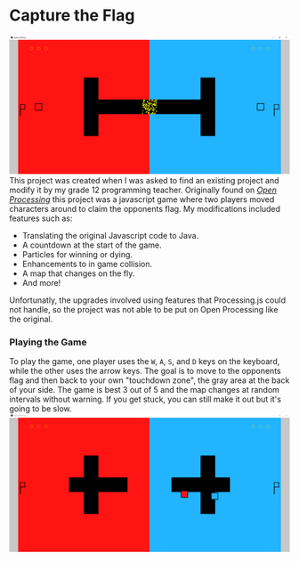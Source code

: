 # Capture the Flag
![Game Start](/docs/ctf-start.png)
This project was created when I was asked to find an existing project and modify it by my grade 12 programming teacher.
Originally found on [*Open Processing*](https://www.openprocessing.org/) this project was a javascript game where two players moved characters around to claim the opponents flag.
My modifications included features such as:
- Translating the original Javascript code to Java.
- A countdown at the start of the game.
- Particles for winning or dying.
- Enhancements to in game collision.
- A map that changes on the fly.
- And more!

Unfortunatly, the upgrades involved using features that Processing.js could not handle, so the project was not able to be put on Open Processing like the original.

### Playing the Game
To play the game, one player uses the `W`, `A`, `S`, and `D` keys on the keyboard, while the other uses the arrow keys. 
The goal is to move to the opponents flag and then back to your own "touchdown zone", the gray area at the back of your side. The game is best 3 out of 5 and the map changes at random intervals without warning. If you get stuck, you can still make it out but it's going to be slow.
![Gameplay](/docs/ctf-changing.png)

